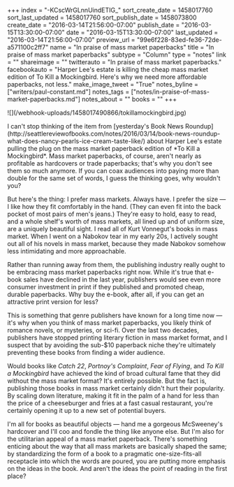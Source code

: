 +++
index = "-KCscWrGLnnUindETIG_"
sort_create_date = 1458017760
sort_last_updated = 1458017760
sort_publish_date = 1458073800
create_date = "2016-03-14T21:56:00-07:00"
publish_date = "2016-03-15T13:30:00-07:00"
date = "2016-03-15T13:30:00-07:00"
last_updated = "2016-03-14T21:56:00-07:00"
preview_url = "99e6f228-83ed-fe36-72de-a571100c2ff7"
name = "In praise of mass market paperbacks"
title = "In praise of mass market paperbacks"
subtype = "Column"
type = "notes"
link = ""
shareimage = ""
twitterauto = "In praise of mass market paperbacks."
facebookauto = "Harper Lee's estate is killing the cheap mass market edition of To Kill a Mockingbird. Here's why we need more affordable paperbacks, not less."
make_image_tweet = "True"
notes_byline = ["writers/paul-constant.md"]
notes_tags = ["notes/in-praise-of-mass-market-paperbacks.md"]
notes_about = ""
books = ""
+++
<p class="image-left">![](/webhook-uploads/1458017490866/tokillamockingbird.jpg)</p>I can't stop thinking of the item from [yesterday's Book News Roundup](http://seattlereviewofbooks.com/notes/2016/03/14/book-news-roundup-what-does-nancy-pearls-ice-cream-taste-like/) about Harper Lee's estate pulling the plug on the mass market paperback edition of *To Kill a Mockingbird*. Mass market paperbacks, of course, aren't nearly as profitable as hardcovers or trade paperbacks; that's why you don't see them so much anymore. If you can coax audiences into paying more than double for the same set of words, I guess the thinking goes, why wouldn't you?

But here's the thing: I prefer mass markets. Always have. I prefer the size — I like how they fit comfortably in the hand. (They can even fit into the back pocket of most pairs of men's jeans.) They're easy to hold, easy to read, and a whole shelf's worth of mass markets, all lined up and of uniform size, are a uniquely beautiful sight. I read all of Kurt Vonnegut's books in mass market. When I went on a Nabokov tear in my early 20s, I actively sought out all of his novels in mass market, because they made Nabokov somehow less intimidating and more approachable.

Rather than running away from them, the publishing industry really ought to be embracing mass market paperbacks right now. While it's true that e-book sales have declined in the last year, publishers would see even more consumer investment in print if they published and promoted cheap, durable paperbacks. Why buy the e-book, after all, if you can get an attractive print version for less?

This is something that genre publishers have known for a long time now — it's why when you think of mass market paperbacks, you likely think of romance novels, or mysteries, or sci-fi. Over the last two decades, publishers have stopped printing literary fiction in mass market format, and I suspect that by avoiding the sub-$10 paperback niche they're ultimately preventing these books from finding a wider audience.

Would books like *Catch 22*, *Portnoy's Complaint*, *Fear of Flying*, and *To Kill a Mockingbird* have achieved the kind of broad cultural fame that they did without the mass market format? It's entirely possible. But the fact is, publishing those books in mass market certainly didn't hurt their popularity. By scaling down literature, making it fit in the palm of a hand for less than the price of a cheeseburger and fries at a fast casual restaurant, you're certainly opening it up to a new set of potential buyers.

I'm all for books as beautiful objects — hand me a gorgeous McSweeney's hardcover and I'll coo and fondle the thing like anyone else. But I'm also for the utilitarian appeal of a mass market paperback. There's something enticing about the way that all mass markets are basically shaped the same; by standardizing the form of a book to a pragmatic one-size-fits-all receptacle into which the words are poured, you are putting more emphasis on the ideas in the book. And aren't the ideas the point of reading in the first place?